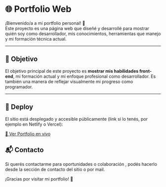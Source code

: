 # 🌐 Portfolio Web 

¡Bienvenido/a a mi portfolio personal! 🚀  
Este proyecto es una página web que diseñé y desarrollé para mostrar quién soy como desarrollador, mis conocimientos, herramientas que manejo y mi formación técnica actual.

---

## 🎯 Objetivo

El objetivo principal de este proyecto es **mostrar mis habilidades front-end**, mi formación actual y mi enfoque profesional como desarrollador. Es también una manera de reflejar visualmente mi progreso como programador.

---

## 🚀 Deploy

El sitio está desplegado y accesible públicamente (link si lo tenés, por ejemplo en Netlify o Vercel):

[🔗 Ver Portfolio en vivo](https://portfolio-mu-ivory-48.vercel.app/)


## 📬 Contacto

Si querés contactarme para oportunidades o colaboración , podés hacerlo desde la sección de contacto del sitio o por mail.

¡Gracias por visitar mi portfolio! 🙌
